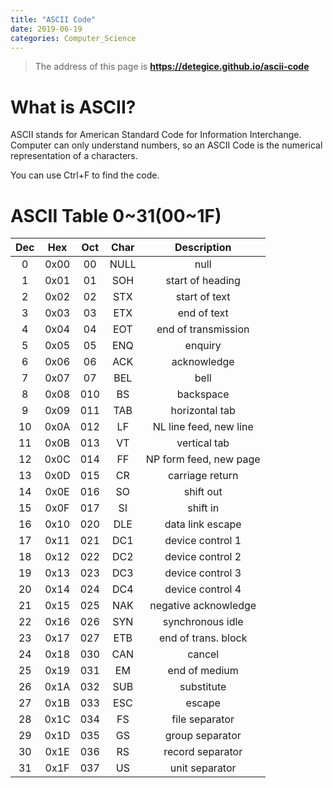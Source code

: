 ```yaml
---
title: "ASCII Code"
date: 2019-06-19
categories: Computer_Science
---
```


> The address of this page is **https://detegice.github.io/ascii-code**

# What is ASCII?

ASCII stands for American Standard Code for Information Interchange.
Computer can only understand numbers, so an ASCII Code is the numerical representation of a characters.

You can use Ctrl+F to find the code.

# ASCII Table 0&#126;31(00&#126;1F)
| Dec | Hex | Oct | Char | Description |
|:---:|:---:|:---:|:---:|:---:|
| 0 | 0x00 | 00 | NULL | null |
| 1 | 0x01 | 01 | SOH | start of heading |
| 2 | 0x02 | 02 | STX | start of text |
| 3 | 0x03 | 03 | ETX | end of text |
| 4 | 0x04 | 04 | EOT | end of transmission |
| 5 | 0x05 | 05 | ENQ | enquiry |
| 6 | 0x06 | 06 | ACK | acknowledge |
| 7 | 0x07 | 07 | BEL | bell |
| 8 | 0x08 | 010 | BS | backspace |
| 9 | 0x09 | 011 | TAB | horizontal tab |
| 10 | 0x0A | 012 | LF | NL line feed, new line |
| 11 | 0x0B | 013 | VT | vertical tab |
| 12 | 0x0C | 014 | FF | NP form feed, new page |
| 13 | 0x0D | 015 | CR | carriage return |
| 14 | 0x0E | 016 | SO | shift out |
| 15 | 0x0F | 017 | SI | shift in |
| 16 | 0x10 | 020 | DLE | data link escape |
| 17 | 0x11 | 021 | DC1 | device control 1 |
| 18 | 0x12 | 022 | DC2 | device control 2 |
| 19 | 0x13 | 023 | DC3 | device control 3 |
| 20 | 0x14 | 024 | DC4 | device control 4 |
| 21 | 0x15 | 025 | NAK | negative acknowledge |
| 22 | 0x16 | 026 | SYN | synchronous idle |
| 23 | 0x17 | 027 | ETB | end of trans. block |
| 24 | 0x18 | 030 | CAN | cancel |
| 25 | 0x19 | 031 | EM | end of medium |
| 26 | 0x1A | 032 | SUB | substitute |
| 27 | 0x1B | 033 | ESC | escape |
| 28 | 0x1C | 034 | FS | file separator |
| 29 | 0x1D | 035 | GS | group separator |
| 30 | 0x1E | 036 | RS | record separator |
| 31 | 0x1F | 037 | US | unit separator |
